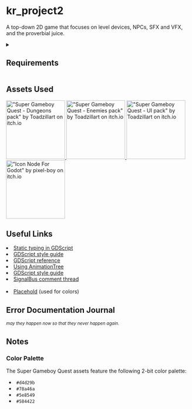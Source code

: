 <h1>kr_project2</h1>
<p>
  A top-down 2D game that focuses on level devices, NPCs, SFX and VFX, and the
  proverbial juice.
</p>

<details>
  <summary><h2>Requirements</h2></summary>
  <ul>
    <li>3 level devices (doors, ladder, spring)</li>
    <ul>
      <li>At least one must communicate with the game singleton</li>
    </ul>
    <li>
      1 collectible that is used to control access to other parts of the level
    </li>
    <ul>
      <li>Ammo, keys, gems</li>
    </ul>
    <li>
      Playable character (use Godot's build in script to start if making a
      platformer)
    </li>
    <li>2 levels minimum</li>
    <li>1 start screen</li>
    <li>2 NPCs (enemies or friendly) that reacts to the player</li>
    <li>4 relevant sound effects / audio</li>
    <li>Complete graphics - level, enemies, background, interactables</li>
    <li>Polish / juice</li>
  </ul>
  <sup
    ><i
      >Adapted from
      <a
        href="https://bsu.instructure.com/courses/177112/pages/project-2"
        target="_blank"
        >Project 2 Description</a
      >
      on Canvas.</i
    ></sup
  >
</details>

<h2>Assets Used</h2>
<a href="https://toadzillart.itch.io/dungeons-pack" target="_blank">
  <img
    src="https://img.itch.zone/aW1nLzE1MzE3ODYxLmdpZg==/original/R9Cmel.gif"
    alt='"Super Gameboy Quest - Dungeons pack" by Toadzillart on itch.io'
    height="160px"
  />
</a>
<a href="https://toadzillart.itch.io/Monster-pack" target="_blank">
  <img
    src="https://img.itch.zone/aW1nLzE1MzE3ODc0LmdpZg==/original/ZywAS6.gif"
    alt='"Super Gameboy Quest - Enemies pack" by Toadzillart on itch.io'
    height="160px"
  />
</a>
<a href="https://toadzillart.itch.io/ui-pack" target="_blank">
  <img
    src="https://img.itch.zone/aW1nLzE1MzE3ODgwLmdpZg==/original/KsyOhU.gif"
    alt='"Super Gameboy Quest - UI pack" by Toadzillart on itch.io'
    height="160px"
  />
</a>
<a href="https://pixel-boy.itch.io/icon-godot-node" target="_blank">
  <img
    src="https://img.itch.zone/aW1nLzE3MTM0MjcwLnBuZw==/315x250%23c/er89Ot.png"
    alt='"Icon Node For Godot" by pixel-boy on itch.io'
    height="160px"
  />
</a>

<h2>Useful Links</h2>
<nav>
  <li>
    <a
      href="https://docs.godotengine.org/en/stable/tutorials/scripting/gdscript/static_typing.html#how-to-use-static-typing"
      target="_blank"
      >Static typing in GDScript</a
    >
  </li>
  <li>
    <a
      href="https://docs.godotengine.org/en/stable/tutorials/scripting/gdscript/gdscript_styleguide.html"
      target="_blank"
      >GDScript style guide</a
    >
  </li>
  <li>
    <a
      href="https://docs.godotengine.org/en/stable/tutorials/scripting/gdscript/gdscript_basics.html"
      target="_blank"
      >GDScript reference</a
    >
  </li>
  <li>
    <a
      href="https://docs.godotengine.org/en/latest/tutorials/animation/animation_tree.html"
      target="_blank"
      >Using AnimationTree</a
    >
  </li>
  <li>
    <a
      href="https://docs.godotengine.org/en/stable/tutorials/scripting/gdscript/gdscript_styleguide.html"
      target="_blank"
      >GDScript style guide</a
    >
  </li>
  <li>
    <a
      href="https://github.com/godotengine/godot-docs-user-notes/discussions/5#discussioncomment-8124099"
      target="_blank"
      >SignalBus comment thread</a
    >
  </li>
  <br />
  <li><a href="https://palcehold.co">Placehold</a> (used for colors)</li>
</nav>

<h2>Error Documentation Journal</h2>
<sup><i>may they happen now so that they never happen again.</i></sup>

<h2>Notes</h2>
<h3>Color Palette</h3>
<p>The Super Gameboy Quest assets feature the following 2-bit color palette:</p>
<ul>
  <li>
    <img src="https://placehold.co/15x15/d4d29b/d4d29b.png" alt="" />
    <code>#d4d29b</code>
  </li>
  <li>
    <img src="https://placehold.co/15x15/78a46a/78a46a.png" alt="" />
    <code>#78a46a</code>
  </li>
  <li>
    <img src="https://placehold.co/15x15/5e8549/5e8549.png" alt="" />
    <code>#5e8549</code>
  </li>
  <li>
    <img src="https://placehold.co/15x15/584422/584422.png" alt="" />
    <code>#584422</code>
  </li>
</ul>
